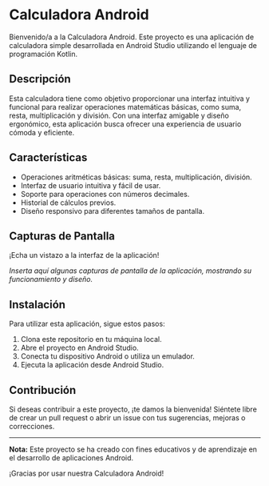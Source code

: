 # Calculadora Android

Bienvenido/a a la Calculadora Android. Este proyecto es una aplicación de calculadora simple desarrollada en Android Studio utilizando el lenguaje de programación Kotlin.

## Descripción

Esta calculadora tiene como objetivo proporcionar una interfaz intuitiva y funcional para realizar operaciones matemáticas básicas, como suma, resta, multiplicación y división. Con una interfaz amigable y diseño ergonómico, esta aplicación busca ofrecer una experiencia de usuario cómoda y eficiente.

## Características

- Operaciones aritméticas básicas: suma, resta, multiplicación, división.
- Interfaz de usuario intuitiva y fácil de usar.
- Soporte para operaciones con números decimales.
- Historial de cálculos previos.
- Diseño responsivo para diferentes tamaños de pantalla.

## Capturas de Pantalla

¡Echa un vistazo a la interfaz de la aplicación!

_Inserta aquí algunas capturas de pantalla de la aplicación, mostrando su funcionamiento y diseño._

## Instalación

Para utilizar esta aplicación, sigue estos pasos:

1. Clona este repositorio en tu máquina local.
2. Abre el proyecto en Android Studio.
3. Conecta tu dispositivo Android o utiliza un emulador.
4. Ejecuta la aplicación desde Android Studio.

## Contribución

Si deseas contribuir a este proyecto, ¡te damos la bienvenida! Siéntete libre de crear un pull request o abrir un issue con tus sugerencias, mejoras o correcciones.

---
**Nota:** Este proyecto se ha creado con fines educativos y de aprendizaje en el desarrollo de aplicaciones Android.

¡Gracias por usar nuestra Calculadora Android!
